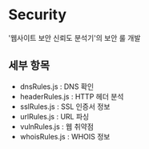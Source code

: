 # Security
'웹사이트 보안 신뢰도 분석기'의 보안 룰 개발


## 세부 항목
- dnsRules.js : DNS 확인
- headerRules.js : HTTP 헤더 분석
- sslRules.js : SSL 인증서 정보
- urlRules.js : URL 파싱
- vulnRules.js : 웹 취약점
- whoisRules.js : WHOIS 정보
